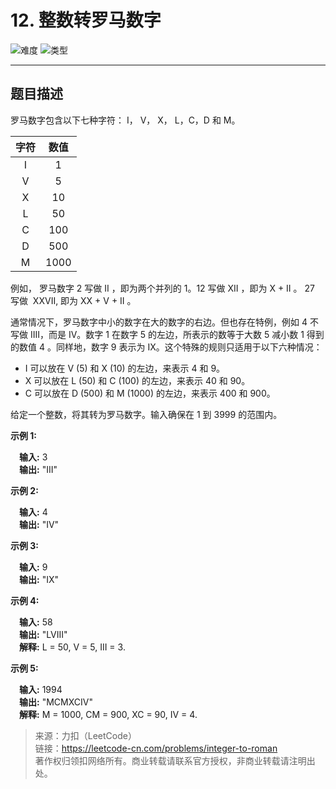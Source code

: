 # 12. 整数转罗马数字

![难度](https://img.shields.io/badge/难度-中等-f0ad4e.svg?logo=leetcode&style=flat)  ![类型](https://img.shields.io/badge/类型-字符变换-violet.svg?style=flat)

---

## 题目描述

罗马数字包含以下七种字符： I， V， X， L，C，D 和 M。

| 字符 |    数值   |
| :-: | :-------: |
|  I  |    1      |
|  V  |    5      |
|  X  |    10     |
|  L  |    50     |
|  C  |    100    |
|  D  |    500    |
|  M  |    1000   |

例如， 罗马数字 2 写做 II ，即为两个并列的 1。12 写做 XII ，即为 X + II 。 27 写做  XXVII, 即为 XX + V + II 。

通常情况下，罗马数字中小的数字在大的数字的右边。但也存在特例，例如 4 不写做 IIII，而是 IV。数字 1 在数字 5 的左边，所表示的数等于大数 5 减小数 1 得到的数值 4 。同样地，数字 9 表示为 IX。这个特殊的规则只适用于以下六种情况：

- I 可以放在 V (5) 和 X (10) 的左边，来表示 4 和 9。
- X 可以放在 L (50) 和 C (100) 的左边，来表示 40 和 90。 
- C 可以放在 D (500) 和 M (1000) 的左边，来表示 400 和 900。

给定一个整数，将其转为罗马数字。输入确保在 1 到 3999 的范围内。

**示例 1:**

&emsp;**输入:** 3  
&emsp;**输出:** "III"  

**示例 2:**

&emsp;**输入:** 4  
&emsp;**输出:** "IV"  

**示例 3:**

&emsp;**输入:** 9  
&emsp;**输出:** "IX"  

**示例 4:**

&emsp;**输入:** 58  
&emsp;**输出:** "LVIII"  
&emsp;**解释:** L = 50, V = 5, III = 3.  

**示例 5:**

&emsp;**输入:** 1994  
&emsp;**输出:** "MCMXCIV"  
&emsp;**解释:** M = 1000, CM = 900, XC = 90, IV = 4.  

> 来源：力扣（LeetCode）  
> 链接：https://leetcode-cn.com/problems/integer-to-roman  
> 著作权归领扣网络所有。商业转载请联系官方授权，非商业转载请注明出处。  
